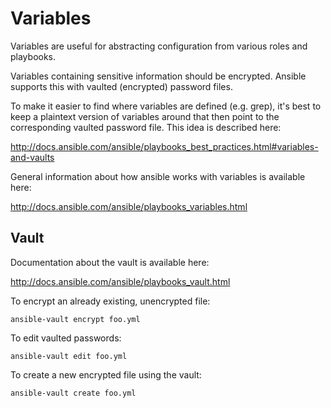 Variables
===================

Variables are useful for abstracting configuration from various roles and playbooks.

Variables containing sensitive information should be encrypted. Ansible supports this with vaulted (encrypted) password files.

To make it easier to find where variables are defined (e.g. grep), it's best to keep a plaintext version of variables around that then point to the corresponding vaulted password file. This idea is described here:

http://docs.ansible.com/ansible/playbooks_best_practices.html#variables-and-vaults

General information about how ansible works with variables is available here:

http://docs.ansible.com/ansible/playbooks_variables.html

Vault
-----------

Documentation about the vault is available here:

http://docs.ansible.com/ansible/playbooks_vault.html

To encrypt an already existing, unencrypted file:

    ansible-vault encrypt foo.yml

To edit vaulted passwords:

    ansible-vault edit foo.yml

To create a new encrypted file using the vault:

    ansible-vault create foo.yml
